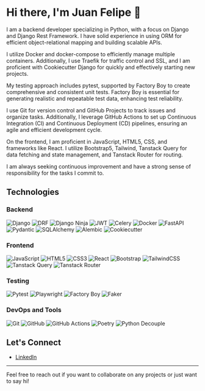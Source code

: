 # Hi there, I'm Juan Felipe 👋

I am a backend developer specializing in Python, with a focus on Django and Django Rest Framework. I have solid experience in using ORM for efficient object-relational mapping and building scalable APIs.

I utilize Docker and docker-compose to efficiently manage multiple containers. Additionally, I use Traefik for traffic control and SSL, and I am proficient with Cookiecutter Django for quickly and effectively starting new projects.

My testing approach includes pytest, supported by Factory Boy to create comprehensive and consistent unit tests. Factory Boy is essential for generating realistic and repeatable test data, enhancing test reliability.

I use Git for version control and GitHub Projects to track issues and organize tasks. Additionally, I leverage GitHub Actions to set up Continuous Integration (CI) and Continuous Deployment (CD) pipelines, ensuring an agile and efficient development cycle.

On the frontend, I am proficient in JavaScript, HTML5, CSS, and frameworks like React. I utilize Bootstrap5, Tailwind, Tanstack Query for data fetching and state management, and Tanstack Router for routing.

I am always seeking continuous improvement and have a strong sense of responsibility for the tasks I commit to.

## Technologies

### Backend
![Django](https://img.shields.io/badge/django-%23092E20.svg?style=for-the-badge&logo=django&logoColor=white)
![DRF](https://img.shields.io/badge/djangorestframework-%23ff1709.svg?style=for-the-badge&logo=django&logoColor=white)
![Django Ninja](https://img.shields.io/badge/django%20ninja-30B980?style=for-the-badge&logo=django&logoColor=white)
![JWT](https://img.shields.io/badge/JWT-black?style=for-the-badge&logo=JSON%20web%20tokens)
![Celery](https://img.shields.io/badge/celery-37814A?style=for-the-badge&logo=celery&logoColor=white)
![Docker](https://img.shields.io/badge/docker-%230db7ed.svg?style=for-the-badge&logo=docker&logoColor=white)
![FastAPI](https://img.shields.io/badge/fastapi-005571?style=for-the-badge&logo=fastapi)
![Pydantic](https://img.shields.io/badge/pydantic-2F4F4F?style=for-the-badge&logo=pydantic)
![SQLAlchemy](https://img.shields.io/badge/sqlalchemy-FC5C65?style=for-the-badge&logo=sqlalchemy)
![Alembic](https://img.shields.io/badge/alembic-5A5A5A?style=for-the-badge&logo=alembic)
![Cookiecutter](https://img.shields.io/badge/cookiecutter-d4aa00?style=for-the-badge&logo=cookiecutter)

### Frontend
![JavaScript](https://img.shields.io/badge/javascript-%23323330.svg?style=for-the-badge&logo=javascript&logoColor=%23F7DF1E)
![HTML5](https://img.shields.io/badge/html5-%23E34F26.svg?style=for-the-badge&logo=html5&logoColor=white)
![CSS3](https://img.shields.io/badge/css3-%231572B6.svg?style=for-the-badge&logo=css3&logoColor=white)
![React](https://img.shields.io/badge/react-%2320232a.svg?style=for-the-badge&logo=react&logoColor=%2361DAFB)
![Bootstrap](https://img.shields.io/badge/bootstrap-%23563D7C.svg?style=for-the-badge&logo=bootstrap&logoColor=white)
![TailwindCSS](https://img.shields.io/badge/tailwindcss-%2338B2AC.svg?style=for-the-badge&logo=tailwind-css&logoColor=white)
![Tanstack Query](https://img.shields.io/badge/Tanstack%20Query-FF4154?style=for-the-badge&logo=react%20query&logoColor=white)
![Tanstack Router](https://img.shields.io/badge/Tanstack%20Router-CA4245?style=for-the-badge&logo=react-router&logoColor=white)

### Testing
![Pytest](https://img.shields.io/badge/pytest-%230A9EDC.svg?style=for-the-badge&logo=pytest&logoColor=white)
![Playwright](https://img.shields.io/badge/playwright-45ba57?style=for-the-badge&logo=playwright&logoColor=white)
![Factory Boy](https://img.shields.io/badge/factoryboy-123456?style=for-the-badge&logo=factoryboy&logoColor=white)
![Faker](https://img.shields.io/badge/faker-013220?style=for-the-badge&logo=faker&logoColor=white)

### DevOps and Tools
![Git](https://img.shields.io/badge/git-%23F05033.svg?style=for-the-badge&logo=git&logoColor=white)
![GitHub](https://img.shields.io/badge/github-%23121011.svg?style=for-the-badge&logo=github&logoColor=white)
![GitHub Actions](https://img.shields.io/badge/github%20actions-%232671E5.svg?style=for-the-badge&logo=githubactions&logoColor=white)
![Poetry](https://img.shields.io/badge/poetry-60A5FA?style=for-the-badge&logo=poetry)
![Python Decouple](https://img.shields.io/badge/python%20decouple-3776AB?style=for-the-badge&logo=python&logoColor=white)


## Let's Connect

- [LinkedIn](https://www.linkedin.com/in/juan-ladeira-6ba4181b3/)

---

Feel free to reach out if you want to collaborate on any projects or just want to say hi!
